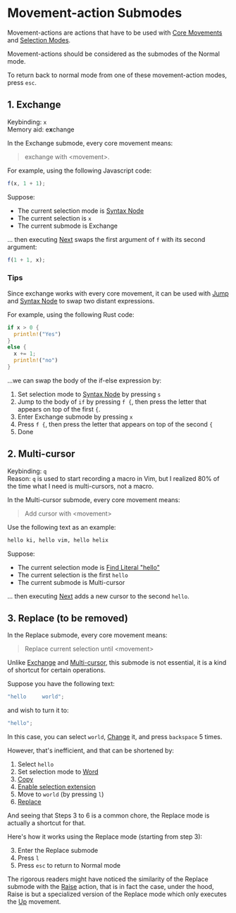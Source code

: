 # Movement-action Submodes

Movement-actions are actions that have to be used with [Core Movements](./core-movements.md) and [Selection Modes](./selection-modes/index.md).

Movement-actions should be considered as the submodes of the Normal mode.

To return back to normal mode from one of these movement-action modes, press `esc`.

## 1. Exchange

Keybinding: `x`  
Memory aid: e**x**change

In the Exchange submode, every core movement means:

> exchange with \<movement\>.

For example, using the following Javascript code:

```js
f(x, 1 + 1);
```

Suppose:

- The current selection mode is [Syntax Node][1]
- The current selection is `x`
- The current submode is Exchange

... then executing [Next][2] swaps the first argument of `f` with its second argument:

```js
f(1 + 1, x);
```

### Tips

Since exchange works with every core movement, it can be used with [Jump](./core-movements.md#jump) and [Syntax Node][1] to swap two distant expressions.

For example, using the following Rust code:

```rs
if x > 0 {
  println!("Yes")
}
else {
  x += 1;
  println!("no")
}
```

...we can swap the body of the if-else expression by:

1. Set selection mode to [Syntax Node][1] by pressing `s`
2. Jump to the body of `if` by pressing `f {`, then press the letter that appears on top of the first `{`.
3. Enter Exchange submode by pressing `x`
4. Press `f {`, then press the letter that appears on top of the second `{`
5. Done

## 2. Multi-cursor

Keybinding: `q`  
Reason: `q` is used to start recording a macro in Vim, but I realized 80% of the time what I need is multi-cursors, not a macro.

In the Multi-cursor submode, every core movement means:

> Add cursor with \<movement\>

Use the following text as an example:

```txt
hello ki, hello vim, hello helix
```

Suppose:

- The current selection mode is [Find Literal "hello"](./selection-modes/local-global/text-search.md#1-literal)
- The current selection is the first `hello`
- The current submode is Multi-cursor

... then executing [Next][2] adds a new cursor to the second `hello`.

## 3. Replace (to be removed)

In the Replace submode, every core movement means:

> Replace current selection until \<movement\>

Unlike [Exchange](#1-exchange) and [Multi-cursor](#2-multi-cursor), this submode is not essential, it is a kind of shortcut for certain operations.

Suppose you have the following text:

```js
"hello     world";
```

and wish to turn it to:

```js
"hello";
```

In this case, you can select `world`, [Change](./actions/index.mdx#change) it, and press `backspace` 5 times.

However, that's inefficient, and that can be shortened by:

1. Select `hello`
1. Set selection mode to [Word](./selection-modes/regex-based.md#word)
1. [Copy](./actions/clipboard-related-actions.md#copy)
1. [Enable selection extension](../v-mode#extending-selection)
1. Move to `world` (by pressing `l`)
1. [Replace](./actions/clipboard-related-actions.md#replace)

And seeing that Steps 3 to 6 is a common chore, the Replace mode is actually a shortcut for that.

Here's how it works using the Replace mode (starting from step 3):

3. Enter the Replace submode
4. Press `l`
5. Press `esc` to return to Normal mode

The rigorous readers might have noticed the similarity of the Replace submode
with the [Raise](./actions/index.mdx#raise) action, that is in fact the case,
under the hood, Raise is but a specialized version of the Replace mode which
only executes the [Up](./core-movements.md#updown) movement.

[1]: ./selection-modes/syntax-node-based.md#syntax-node
[2]: ./core-movements.md#leftright
